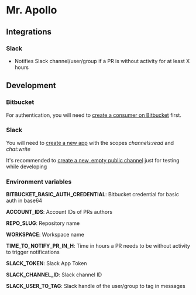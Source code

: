 # Mr. Apollo

## Integrations
### Slack

- Notifies Slack channel/user/group if a PR is without activity for at least X hours

## Development

### Bitbucket

For authentication, you will need to [create a consumer on Bitbucket](https://support.atlassian.com/bitbucket-cloud/docs/use-oauth-on-bitbucket-cloud/#OAuthonBitbucketCloud-Createaconsumer) first.

### Slack

You will need to [create a new app](https://api.slack.com/start/overview#creating) with the scopes *channels:read* and *chat:write*

It's recommended to [create a new, empty public channel](https://slack.com/help/articles/201402297-Create-a-channel) just for testing while developing

### Environment variables

**BITBUCKET_BASIC_AUTH_CREDENTIAL**: Bitbucket credential for basic auth in base64

**ACCOUNT_IDS**: Account IDs of PRs authors

**REPO_SLUG**: Repository name

**WORKSPACE**: Workspace name

**TIME_TO_NOTIFY_PR_IN_H**: Time in hours a PR needs to be without activity to trigger notifications

**SLACK_TOKEN**: Slack App Token

**SLACK_CHANNEL_ID**: Slack channel ID

**SLACK_USER_TO_TAG**: Slack handle of the user/group to tag in messages